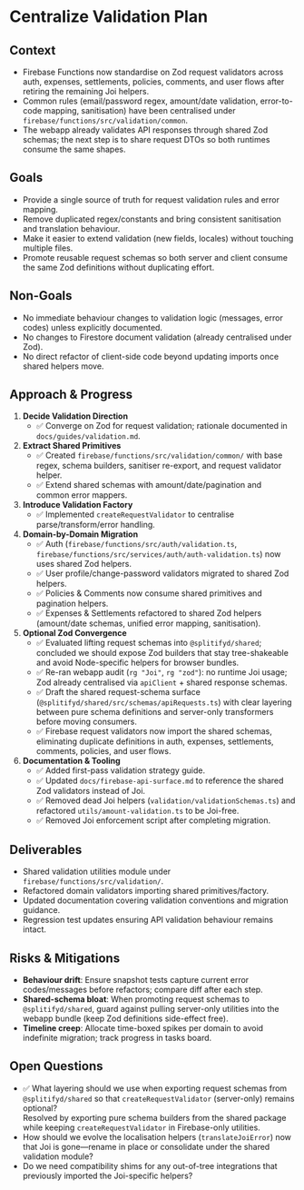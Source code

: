 # Centralize Validation Plan

## Context
- Firebase Functions now standardise on Zod request validators across auth, expenses, settlements, policies, comments, and user flows after retiring the remaining Joi helpers.
- Common rules (email/password regex, amount/date validation, error-to-code mapping, sanitisation) have been centralised under `firebase/functions/src/validation/common`.
- The webapp already validates API responses through shared Zod schemas; the next step is to share request DTOs so both runtimes consume the same shapes.

## Goals
- Provide a single source of truth for request validation rules and error mapping.
- Remove duplicated regex/constants and bring consistent sanitisation and translation behaviour.
- Make it easier to extend validation (new fields, locales) without touching multiple files.
- Promote reusable request schemas so both server and client consume the same Zod definitions without duplicating effort.

## Non-Goals
- No immediate behaviour changes to validation logic (messages, error codes) unless explicitly documented.
- No changes to Firestore document validation (already centralised under Zod).
- No direct refactor of client-side code beyond updating imports once shared helpers move.

## Approach & Progress
1. **Decide Validation Direction**
   - ✅ Converge on Zod for request validation; rationale documented in `docs/guides/validation.md`.
2. **Extract Shared Primitives**
   - ✅ Created `firebase/functions/src/validation/common/` with base regex, schema builders, sanitiser re-export, and request validator helper.
   - ✅ Extend shared schemas with amount/date/pagination and common error mappers.
3. **Introduce Validation Factory**
   - ✅ Implemented `createRequestValidator` to centralise parse/transform/error handling.
4. **Domain-by-Domain Migration**
   - ✅ Auth (`firebase/functions/src/auth/validation.ts`, `firebase/functions/src/services/auth/auth-validation.ts`) now uses shared Zod helpers.
   - ✅ User profile/change-password validators migrated to shared Zod helpers.
   - ✅ Policies & Comments now consume shared primitives and pagination helpers.
   - ✅ Expenses & Settlements refactored to shared Zod helpers (amount/date schemas, unified error mapping, sanitisation).
5. **Optional Zod Convergence**
   - ✅ Evaluated lifting request schemas into `@splitifyd/shared`; concluded we should expose Zod builders that stay tree-shakeable and avoid Node-specific helpers for browser bundles.
   - ✅ Re-ran webapp audit (`rg "Joi"`, `rg "zod"`): no runtime Joi usage; Zod already centralised via `apiClient` + shared response schemas.
   - ✅ Draft the shared request-schema surface (`@splitifyd/shared/src/schemas/apiRequests.ts`) with clear layering between pure schema definitions and server-only transformers before moving consumers.
   - ✅ Firebase request validators now import the shared schemas, eliminating duplicate definitions in auth, expenses, settlements, comments, policies, and user flows.
6. **Documentation & Tooling**
   - ✅ Added first-pass validation strategy guide.
   - ✅ Updated `docs/firebase-api-surface.md` to reference the shared Zod validators instead of Joi.
   - ✅ Removed dead Joi helpers (`validation/validationSchemas.ts`) and refactored `utils/amount-validation.ts` to be Joi-free.
   - ✅ Removed Joi enforcement script after completing migration.

## Deliverables
- Shared validation utilities module under `firebase/functions/src/validation/`.
- Refactored domain validators importing shared primitives/factory.
- Updated documentation covering validation conventions and migration guidance.
- Regression test updates ensuring API validation behaviour remains intact.

## Risks & Mitigations
- **Behaviour drift**: Ensure snapshot tests capture current error codes/messages before refactors; compare diff after each step.
- **Shared-schema bloat**: When promoting request schemas to `@splitifyd/shared`, guard against pulling server-only utilities into the webapp bundle (keep Zod definitions side-effect free).
- **Timeline creep**: Allocate time-boxed spikes per domain to avoid indefinite migration; track progress in tasks board.

## Open Questions
- ✅ What layering should we use when exporting request schemas from `@splitifyd/shared` so that `createRequestValidator` (server-only) remains optional?  
  Resolved by exporting pure schema builders from the shared package while keeping `createRequestValidator` in Firebase-only utilities.
- How should we evolve the localisation helpers (`translateJoiError`) now that Joi is gone—rename in place or consolidate under the shared validation module?
- Do we need compatibility shims for any out-of-tree integrations that previously imported the Joi-specific helpers?
